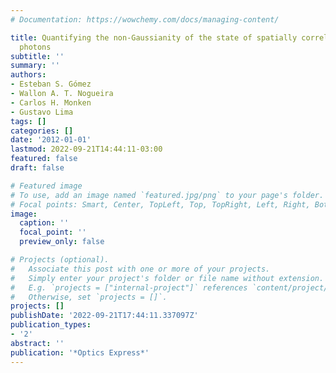 ```yaml
---
# Documentation: https://wowchemy.com/docs/managing-content/

title: Quantifying the non-Gaussianity of the state of spatially correlated down-converted
  photons
subtitle: ''
summary: ''
authors:
- Esteban S. Gómez
- Wallon A. T. Nogueira
- Carlos H. Monken
- Gustavo Lima
tags: []
categories: []
date: '2012-01-01'
lastmod: 2022-09-21T14:44:11-03:00
featured: false
draft: false

# Featured image
# To use, add an image named `featured.jpg/png` to your page's folder.
# Focal points: Smart, Center, TopLeft, Top, TopRight, Left, Right, BottomLeft, Bottom, BottomRight.
image:
  caption: ''
  focal_point: ''
  preview_only: false

# Projects (optional).
#   Associate this post with one or more of your projects.
#   Simply enter your project's folder or file name without extension.
#   E.g. `projects = ["internal-project"]` references `content/project/deep-learning/index.md`.
#   Otherwise, set `projects = []`.
projects: []
publishDate: '2022-09-21T17:44:11.337097Z'
publication_types:
- '2'
abstract: ''
publication: '*Optics Express*'
---
```

